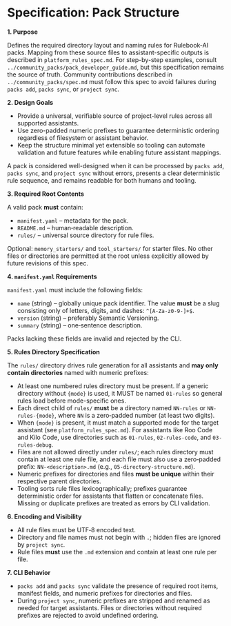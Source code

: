 # Specification: Pack Structure

**1. Purpose**

Defines the required directory layout and naming rules for Rulebook-AI packs. Mapping from these source files to assistant-specific outputs is described in `platform_rules_spec.md`. For step-by-step examples, consult `../community_packs/pack_developer_guide.md`, but this specification remains the source of truth. Community contributions described in `../community_packs/spec.md` must follow this spec to avoid failures during `packs add`, `packs sync`, or `project sync`.

**2. Design Goals**

- Provide a universal, verifiable source of project-level rules across all supported assistants.
- Use zero-padded numeric prefixes to guarantee deterministic ordering regardless of filesystem or assistant behavior.
- Keep the structure minimal yet extensible so tooling can automate validation and future features while enabling future assistant mappings.

A pack is considered well-designed when it can be processed by `packs add`, `packs sync`, and `project sync` without errors, presents a clear deterministic rule sequence, and remains readable for both humans and tooling.

**3. Required Root Contents**

A valid pack **must** contain:

- `manifest.yaml` – metadata for the pack.
- `README.md` – human‑readable description.
- `rules/` – universal source directory for rule files.

Optional: `memory_starters/` and `tool_starters/` for starter files.
No other files or directories are permitted at the root unless explicitly allowed by future revisions of this spec.

**4. `manifest.yaml` Requirements**

`manifest.yaml` must include the following fields:

- `name` (string) – globally unique pack identifier. The value **must** be a slug consisting only of letters, digits, and dashes: `^[A-Za-z0-9-]+$`.
- `version` (string) – preferably Semantic Versioning.
- `summary` (string) – one‑sentence description.

Packs lacking these fields are invalid and rejected by the CLI.

**5. Rules Directory Specification**

The `rules/` directory drives rule generation for all assistants and **may only contain directories** named with numeric prefixes:

  - At least one numbered rules directory must be present. If a generic directory without `{mode}` is used, it MUST be named `01-rules` so general rules load before mode-specific ones.
  - Each direct child of `rules/` **must** be a directory named `NN-rules` or `NN-rules-{mode}`, where `NN` is a zero‑padded number (at least two digits).
  - When `{mode}` is present, it must match a supported mode for the target assistant (see `platform_rules_spec.md`). For assistants like Roo Code and Kilo Code, use directories such as `01-rules`, `02-rules-code`, and `03-rules-debug`.
  - Files are not allowed directly under `rules/`; each rules directory must contain at least one rule file, and each file must also use a zero‑padded prefix: `NN-<description>.md` (e.g., `05-directory-structure.md`).
  - Numeric prefixes for directories and files **must be unique** within their respective parent directories.
  - Tooling sorts rule files lexicographically; prefixes guarantee deterministic order for assistants that flatten or concatenate files. Missing or duplicate prefixes are treated as errors by CLI validation.

**6. Encoding and Visibility**

- All rule files must be UTF‑8 encoded text.
- Directory and file names must not begin with `.`; hidden files are ignored by `project sync`.
- Rule files **must** use the `.md` extension and contain at least one rule per file.

**7. CLI Behavior**

- `packs add` and `packs sync` validate the presence of required root items, manifest fields, and numeric prefixes for directories and files.
- During `project sync`, numeric prefixes are stripped and renamed as needed for target assistants. Files or directories without required prefixes are rejected to avoid undefined ordering.

